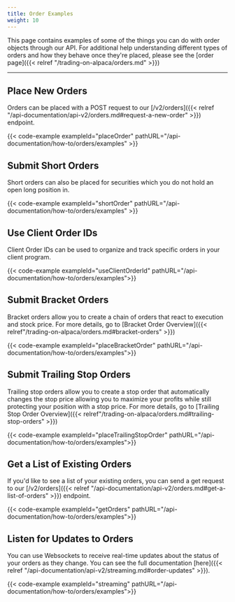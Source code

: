 ```yaml
---
title: Order Examples
weight: 10
---
```


This page contains examples of some of the things you can do with order objects through our API. For additional help
understanding different types of orders and how they behave once they're placed, please see the [order page]({{< relref "/trading-on-alpaca/orders.md" >}})

---

## Place New Orders
Orders can be placed with a POST request to our [/v2/orders]({{< relref "/api-documentation/api-v2/orders.md#request-a-new-order" >}}) endpoint.

{{< code-example exampleId="placeOrder" pathURL="/api-documentation/how-to/orders/examples" >}}

## Submit Short Orders
Short orders can also be placed for securities which you do not hold an open long position in.

{{< code-example exampleId="shortOrder" pathURL="/api-documentation/how-to/orders/examples" >}}

## Use Client Order IDs
Client Order IDs can be used to organize and track specific orders in your client program.

{{< code-example exampleId="useClientOrderId" pathURL="/api-documentation/how-to/orders/examples">}}

## Submit Bracket Orders
Bracket orders allow you to create a chain of orders that react to execution
 and stock price.
For more details, go to [Bracket Order Overview]({{< relref"/trading-on-alpaca/orders.md#bracket-orders" >}})

{{< code-example exampleId="placeBracketOrder" pathURL="/api-documentation/how-to/orders/examples">}}

## Submit Trailing Stop Orders
Trailing stop orders allow you to create a stop order that automatically changes the stop price allowing 
you to maximize your profits while still protecting your position with a stop price.
For more details, go to [Trailing Stop Order Overview]({{< relref"/trading-on-alpaca/orders.md#trailing-stop-orders" >}})

{{< code-example exampleId="placeTrailingStopOrder" pathURL="/api-documentation/how-to/orders/examples">}}

## Get a List of Existing Orders
If you'd like to see a list of your existing orders, you can send a get request to our [/v2/orders]({{< relref "/api-documentation/api-v2/orders.md#get-a-list-of-orders" >}}) endpoint.

{{< code-example exampleId="getOrders" pathURL="/api-documentation/how-to/orders/examples">}}

## Listen for Updates to Orders
You can use Websockets to receive real-time updates about the status of your orders as they change. You can see the full documentation [here]({{< relref "/api-documentation/api-v2/streaming.md#order-updates" >}}).

{{< code-example exampleId="streaming" pathURL="/api-documentation/how-to/orders/examples">}}
